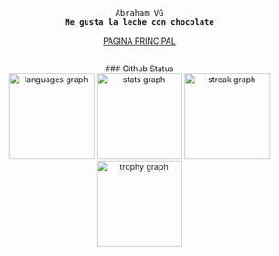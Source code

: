 
<center>
<p align="center" >
  <samp>
    Abraham VG
  <br/> <b> Me gusta la leche con chocolate</b>
  </samp>
  <br/>
  <br/>
  <a href="https://micv-appreactjs-c8ozf5dxr-abraham10velglezs-projects.vercel.app/"> PAGINA PRINCIPAL </a>
  <br/>
  <br/>
</p>  
### Github Status
<div align="center">
  <img src="https://github-readme-stats.vercel.app/api/top-langs?username=Abraham10VelGlez&locale=en&hide_title=false&layout=compact&card_width=320&langs_count=5&theme=dracula&hide_border=false&order=2" height="150" alt="languages graph"  />
  <img src="https://github-readme-stats.vercel.app/api?username=Abraham10VelGlez&hide_title=false&hide_rank=false&show_icons=true&include_all_commits=true&count_private=true&disable_animations=false&theme=dracula&locale=en&hide_border=false&order=1" height="150" alt="stats graph"  />
  <img src="https://streak-stats.demolab.com?user=Abraham10VelGlez&locale=en&mode=daily&theme=dracula&hide_border=false&border_radius=5&order=3" height="150" alt="streak graph"  />
  <img src="https://github-profile-trophy.vercel.app?username=Abraham10VelGlez&theme=dracula&column=-1&row=1&margin-w=8&margin-h=8&no-bg=false&no-frame=false&order=4" height="150" alt="trophy graph"  />
</div>

